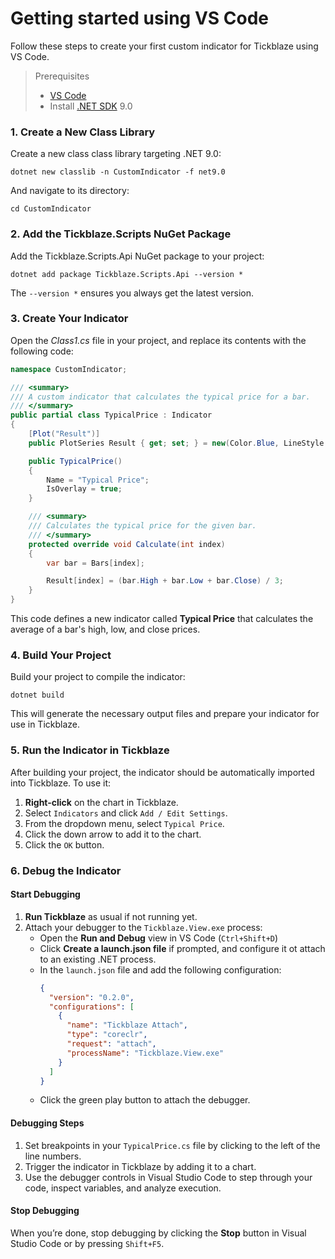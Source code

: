 # Getting started using VS Code

Follow these steps to create your first custom indicator for Tickblaze using VS Code.

> Prerequisites
>
> - [VS Code](https://code.visualstudio.com/)
> - Install [.NET SDK](https://dotnet.microsoft.com/en-us/download/dotnet/9.0) 9.0

### 1. Create a New Class Library

Create a new class class library targeting .NET 9.0:

```
dotnet new classlib -n CustomIndicator -f net9.0
```

And navigate to its directory:

```
cd CustomIndicator
```

### 2. Add the Tickblaze.Scripts NuGet Package

Add the Tickblaze.Scripts.Api NuGet package to your project:

```
dotnet add package Tickblaze.Scripts.Api --version *
```

The `--version *` ensures you always get the latest version.

### 3. Create Your Indicator

Open the _Class1.cs_ file in your project, and replace its contents with the following code:

```cs
namespace CustomIndicator;

/// <summary>
/// A custom indicator that calculates the typical price for a bar.
/// </summary>
public partial class TypicalPrice : Indicator
{
    [Plot("Result")]
    public PlotSeries Result { get; set; } = new(Color.Blue, LineStyle.Solid, 1);

    public TypicalPrice()
    {
        Name = "Typical Price";
        IsOverlay = true;
    }

    /// <summary>
    /// Calculates the typical price for the given bar.
    /// </summary>
    protected override void Calculate(int index)
    {
        var bar = Bars[index];

        Result[index] = (bar.High + bar.Low + bar.Close) / 3;
    }
}
```

This code defines a new indicator called **Typical Price** that calculates the average of a bar's high, low, and close prices.

### 4. Build Your Project

Build your project to compile the indicator:

```
dotnet build
```

This will generate the necessary output files and prepare your indicator for use in Tickblaze.

### 5. Run the Indicator in Tickblaze

After building your project, the indicator should be automatically imported into Tickblaze. To use it:

1. **Right-click** on the chart in Tickblaze.
2. Select `Indicators` and click `Add / Edit Settings`.
3. From the dropdown menu, select `Typical Price`.
4. Click the down arrow to add it to the chart.
5. Click the `OK` button.

### 6. Debug the Indicator

#### Start Debugging

1. **Run Tickblaze** as usual if not running yet.
2. Attach your debugger to the `Tickblaze.View.exe` process:
   - Open the **Run and Debug** view in VS Code (`Ctrl+Shift+D`)
   - Click **Create a launch.json file** if prompted, and configure it ot attach to an existing .NET process.
   - In the `launch.json` file and add the following configuration:
     ```json
     {
       "version": "0.2.0",
       "configurations": [
         {
           "name": "Tickblaze Attach",
           "type": "coreclr",
           "request": "attach",
           "processName": "Tickblaze.View.exe"
         }
       ]
     }
     ```
   - Click the green play button to attach the debugger.

#### Debugging Steps

1. Set breakpoints in your `TypicalPrice.cs` file by clicking to the left of the line numbers.
2. Trigger the indicator in Tickblaze by adding it to a chart.
3. Use the debugger controls in Visual Studio Code to step through your code, inspect variables, and analyze execution.

#### Stop Debugging

When you’re done, stop debugging by clicking the **Stop** button in Visual Studio Code or by pressing `Shift+F5`.
